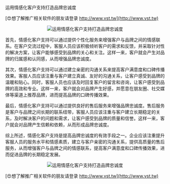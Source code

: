 运用情感化客户支持打造品牌忠诚度

[😍想了解推广相关软件的朋友请登录 http://www.vst.tw](http://www.vst.tw)

 <center><img src="https://vst.tw/MP4/tuiguang/png/8.png" alt="运用情感化客户支持打造品牌忠诚度"></center>

首先，情感化客户支持可以通过提供个性化服务来增强客户与品牌之间的情感联系。在客户交流过程中，客服人员应该积极倾听客户的需求和反馈，并采取针对性的解决方案，让客户能够感受到品牌的关心和关注。这样一来，客户就会产生对品牌的归属感和认同感，从而增强品牌忠诚度。

其次，情感化客户支持可以通过建立亲密的沟通关系来提高客户满意度和口碑传播效果。客服人员应该注重与客户建立真诚、友好的沟通关系，让客户感受到品牌的温暖和贴心。同时，客服人员也应该及时回复客户的留言和咨询，让客户感受到品牌的高效和专业。这样一来，客户就会对品牌产生好感，并愿意在朋友圈、社交媒体等渠道上推荐品牌，进而提高品牌的口碑传播效果。

最后，情感化客户支持可以通过提供良好的售后服务来增强品牌忠诚度。售后服务是客户与品牌之间长期的联系纽带，客服人员应该注重与客户建立长期稳定的关系，及时解决客户的问题和需求，让客户感受到品牌的质量和信誉。这样一来，客户就会对品牌产生信赖和依赖，从而形成品牌忠诚度。

综上所述，情感化客户支持是提高品牌忠诚度的有效手段之一。企业应该注重提升客服人员的服务水平和情感素质，建立与客户亲密的沟通关系，提供高质量的售后服务，从而增强客户与品牌之间的情感联系，提高客户满意度和口碑传播效果，进而促进品牌的长期稳定发展。

 <center><img src="https://vst.tw/MP4/tuiguang/png/2.png" alt="运用情感化客户支持打造品牌忠诚度"></center>

[😍想了解推广相关软件的朋友请登录 http://www.vst.tw](http://www.vst.tw)



